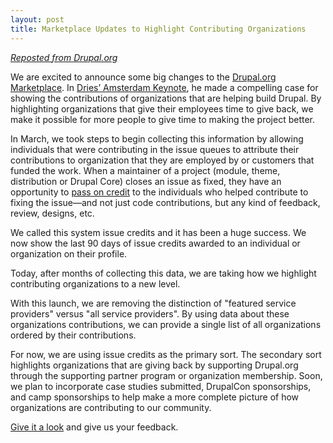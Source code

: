 ```yaml
---
layout: post
title: Marketplace Updates to Highlight Contributing Organizations
---
```


<em><a href="https://www.drupal.org/news/marketplace-updates-to-highlight-contributing-organizations">Reposted from Drupal.org</a></em>

We are excited to announce some big changes to the <a href="https://www.drupal.org/drupal-services">Drupal.org Marketplace</a>. In <a href="http://amsterdam2014.drupal.org/session/keynote-dries-buytaert.html">Dries’ Amsterdam Keynote</a>, he made a compelling case for showing the contributions of organizations that are helping build Drupal. By highlighting organizations that give their employees time to give back, we make it possible for more people to give time to making the project better.

In March, we took steps to begin collecting this information by allowing individuals that were contributing in the issue queues to attribute their contributions to organization that they are employed by or customers that funded the work. When a maintainer of a project (module, theme, distribution or Drupal Core) closes an issue as fixed, they have an opportunity to <a href="https://www.drupal.org/node/2495315/">pass on credit</a> to the individuals who helped contribute to fixing the issue—and not just code contributions, but any kind of feedback, review, designs, etc. 

We called this system issue credits and it has been a huge success. We now show the last 90 days of issue credits awarded to an individual or organization on their profile.

Today, after months of collecting this data, we are taking how we highlight contributing organizations to a new level.

With this launch, we are removing the distinction of "featured service providers" versus "all service providers". By using data about these organizations contributions, we can provide a single list of all organizations ordered by their contributions. 

For now, we are using issue credits as the primary sort. The secondary sort highlights organizations that are giving back by supporting Drupal.org through the supporting partner program or organization membership. Soon, we plan to incorporate case studies submitted, DrupalCon sponsorships, and camp sponsorships to help make a more complete picture of how organizations are contributing to our community.

<a href="https://www.drupal.org/drupal-services">Give it a look</a> and give us your feedback.
